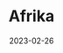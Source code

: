 ﻿---
title: "Afrika"
date: 2023-02-26
description: "Negara-negara Afrika"
weight: 50
map_index: "africa"
additional_map_class: "wide-map2"
type: "docs"
---
